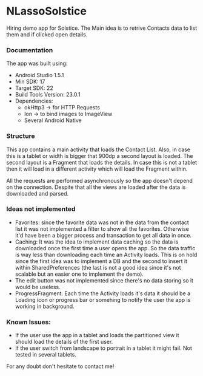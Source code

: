 # NLassoSolstice

Hiring demo app for Solstice. The Main idea is to retrive Contacts data to list them and if clicked open details. 

### Documentation
The app was built using:
* Android Studio 1.5.1
* Min SDK: 17
* Target SDK: 22
* Build Tools Version: 23.0.1
* Dependencies:
  * okHttp3 -> for HTTP Requests
  * Ion -> to bind images to ImageView
  * Several Android Native

### Structure
This app contains a main activity that loads the Contact List. Also, in case this is a tablet or width is bigger that 900dp a second layout is loaded. The second layout is a Fragment that loads the details. In case this is not a tablet then it will load in a different activity which will load the Fragment within.

All the requests are performed asynchronously so the app doesn't depend on the connection. Despite that all the views are loaded after the data is downloaded and parsed.

### Ideas not implemented
* Favorites: since the favorite data was not in the data from the contact list it was not implemented a filter to show all the favorites. Otherwise it'd have been a bigger process and transaction to get all data in once.
* Caching: It was the idea to implement data caching so the data is downloaded once the first time a user opens the app. So the data traffic is way less than downloading each time an Activity loads. This is on hold since the first idea was to implement a DB and the second to insert it within SharedPreferences (the last is not a good idea since it's not scalable but an easier one to implement the demo). 
* The edit button was not implemented since there's no data storing so it would be useless.
* ProgressFragment. Each time the Activity loads it's data it should be a Loading icon or progress bar or somehing to notify the user the app is working in background.

### Known Issues:
* If the user use the app in a tablet and loads the partitioned view it should load the details of the first user.
* If the user switch from landscape to portrait in a tablet it might fail. Not tested in several tablets. 


For any doubt don't hesitate to contact me! 

